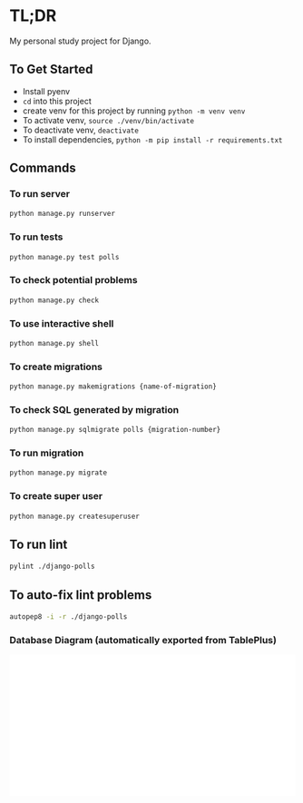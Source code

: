# TL;DR

My personal study project for Django.

## To Get Started

- Install pyenv
- `cd` into this project
- create venv for this project by running `python -m venv venv`
- To activate venv, `source ./venv/bin/activate`
- To deactivate venv, `deactivate`
- To install dependencies, `python -m pip install -r requirements.txt`

## Commands

### To run server

```sh
python manage.py runserver
```

### To run tests

```sh
python manage.py test polls
```

### To check potential problems

```sh
python manage.py check
```

### To use interactive shell

```sh
python manage.py shell
```

### To create migrations

```sh
python manage.py makemigrations {name-of-migration}
```

### To check SQL generated by migration

```sh
python manage.py sqlmigrate polls {migration-number}
```

### To run migration

```sh
python manage.py migrate
```

### To create super user

```sh
python manage.py createsuperuser
```

## To run lint

```sh
pylint ./django-polls
```

## To auto-fix lint problems

```sh
autopep8 -i -r ./django-polls
```

### Database Diagram (automatically exported from TablePlus)

![diagram](./mysite/diagram.svg)
